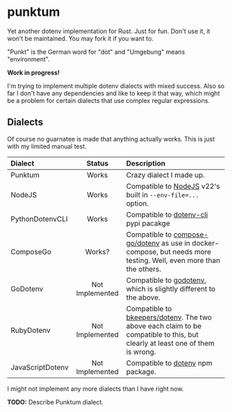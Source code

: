 punktum
=======

Yet another dotenv implementation for Rust. Just for fun. Don't use it, it
won't be maintained. You may fork it if you want to.

"Punkt" is the German word for "dot" and "Umgebung" means "environment".

**Work in progress!**

I'm trying to implement multiple dotenv dialects with mixed success. Also
so far I don't have any dependencies and like to keep it that way, which
might be a problem for certain dialects that use complex regular
expressions.

Dialects
--------

Of course no guarnatee is made that anything actually works. This is just
with my limited manual test.

| Dialect | Status | Description |
|:-|:-:|:-|
| Punktum | Works | Crazy dialect I made up. |
| NodeJS  | Works | Compatible to [NodeJS](https://nodejs.org/) v22's built in `--env-file=...` option. |
| PythonDotenvCLI | Works | Compatible to [dotenv-cli](https://github.com/venthur/dotenv-cli#readme) pypi pacakge |
| ComposeGo | Works? | Compatible to [compose-go/dotenv](https://github.com/compose-spec/compose-go/tree/main/dotenv) as use in docker-compose, but needs more testing. Well, even more than the others. |
| GoDotenv | Not Implemented | Compatible to [godotenv](https://github.com/joho/godotenv), which is slightly different to the above. |
| RubyDotenv | Not Implemented | Compatible to [bkeepers/dotenv](https://github.com/bkeepers/dotenv). The two above each claim to be compatible to this, but clearly at least one of them is wrong. |
| JavaScriptDotenv | Not Implemented | Compatible to [dotenv](https://github.com/motdotla/dotenv#readme) npm package. |

I might not implement any more dialects than I have right now.

**TODO:** Describe Punktum dialect.
